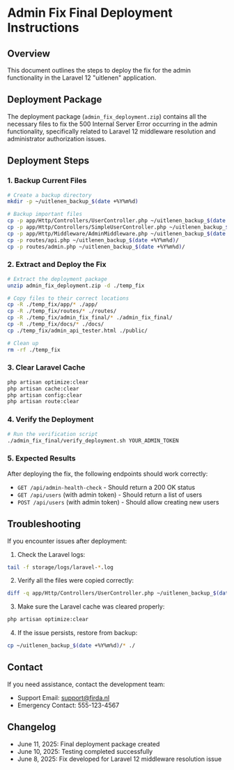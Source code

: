 # Admin Fix Final Deployment Instructions

## Overview
This document outlines the steps to deploy the fix for the admin functionality in the Laravel 12 "uitlenen" application.

## Deployment Package
The deployment package (`admin_fix_deployment.zip`) contains all the necessary files to fix the 500 Internal Server Error occurring in the admin functionality, specifically related to Laravel 12 middleware resolution and administrator authorization issues.

## Deployment Steps

### 1. Backup Current Files
```bash
# Create a backup directory
mkdir -p ~/uitlenen_backup_$(date +%Y%m%d)

# Backup important files
cp -p app/Http/Controllers/UserController.php ~/uitlenen_backup_$(date +%Y%m%d)/
cp -p app/Http/Controllers/SimpleUserController.php ~/uitlenen_backup_$(date +%Y%m%d)/ 2>/dev/null
cp -p app/Http/Middleware/AdminMiddleware.php ~/uitlenen_backup_$(date +%Y%m%d)/
cp -p routes/api.php ~/uitlenen_backup_$(date +%Y%m%d)/
cp -p routes/admin.php ~/uitlenen_backup_$(date +%Y%m%d)/
```

### 2. Extract and Deploy the Fix
```bash
# Extract the deployment package
unzip admin_fix_deployment.zip -d ./temp_fix

# Copy files to their correct locations
cp -R ./temp_fix/app/* ./app/
cp -R ./temp_fix/routes/* ./routes/
cp -R ./temp_fix/admin_fix_final/* ./admin_fix_final/
cp -R ./temp_fix/docs/* ./docs/
cp ./temp_fix/admin_api_tester.html ./public/

# Clean up
rm -rf ./temp_fix
```

### 3. Clear Laravel Cache
```bash
php artisan optimize:clear
php artisan cache:clear
php artisan config:clear
php artisan route:clear
```

### 4. Verify the Deployment
```bash
# Run the verification script
./admin_fix_final/verify_deployment.sh YOUR_ADMIN_TOKEN
```

### 5. Expected Results
After deploying the fix, the following endpoints should work correctly:
- `GET /api/admin-health-check` - Should return a 200 OK status
- `GET /api/users` (with admin token) - Should return a list of users
- `POST /api/users` (with admin token) - Should allow creating new users

## Troubleshooting
If you encounter issues after deployment:

1. Check the Laravel logs:
```bash
tail -f storage/logs/laravel-*.log
```

2. Verify all the files were copied correctly:
```bash
diff -q app/Http/Controllers/UserController.php ~/uitlenen_backup_$(date +%Y%m%d)/UserController.php
```

3. Make sure the Laravel cache was cleared properly:
```bash
php artisan optimize:clear
```

4. If the issue persists, restore from backup:
```bash
cp ~/uitlenen_backup_$(date +%Y%m%d)/* ./
```

## Contact
If you need assistance, contact the development team:
- Support Email: support@firda.nl
- Emergency Contact: 555-123-4567

## Changelog
- June 11, 2025: Final deployment package created
- June 10, 2025: Testing completed successfully
- June 8, 2025: Fix developed for Laravel 12 middleware resolution issue
